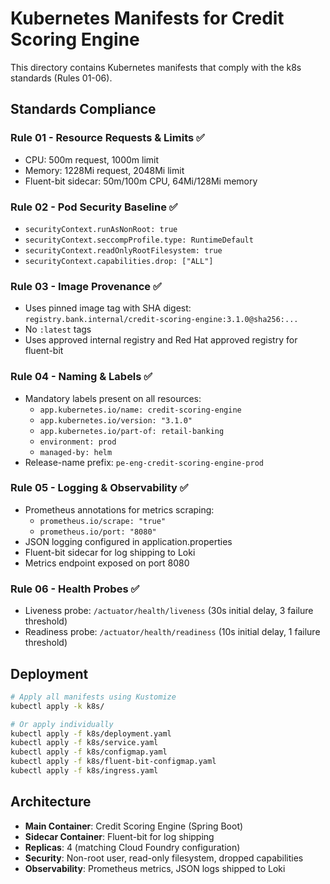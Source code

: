 # Kubernetes Manifests for Credit Scoring Engine

This directory contains Kubernetes manifests that comply with the k8s standards (Rules 01-06).

## Standards Compliance

### Rule 01 - Resource Requests & Limits ✅
- CPU: 500m request, 1000m limit
- Memory: 1228Mi request, 2048Mi limit
- Fluent-bit sidecar: 50m/100m CPU, 64Mi/128Mi memory

### Rule 02 - Pod Security Baseline ✅
- `securityContext.runAsNonRoot: true`
- `securityContext.seccompProfile.type: RuntimeDefault`
- `securityContext.readOnlyRootFilesystem: true`
- `securityContext.capabilities.drop: ["ALL"]`

### Rule 03 - Image Provenance ✅
- Uses pinned image tag with SHA digest: `registry.bank.internal/credit-scoring-engine:3.1.0@sha256:...`
- No `:latest` tags
- Uses approved internal registry and Red Hat approved registry for fluent-bit

### Rule 04 - Naming & Labels ✅
- Mandatory labels present on all resources:
  - `app.kubernetes.io/name: credit-scoring-engine`
  - `app.kubernetes.io/version: "3.1.0"`
  - `app.kubernetes.io/part-of: retail-banking`
  - `environment: prod`
  - `managed-by: helm`
- Release-name prefix: `pe-eng-credit-scoring-engine-prod`

### Rule 05 - Logging & Observability ✅
- Prometheus annotations for metrics scraping:
  - `prometheus.io/scrape: "true"`
  - `prometheus.io/port: "8080"`
- JSON logging configured in application.properties
- Fluent-bit sidecar for log shipping to Loki
- Metrics endpoint exposed on port 8080

### Rule 06 - Health Probes ✅
- Liveness probe: `/actuator/health/liveness` (30s initial delay, 3 failure threshold)
- Readiness probe: `/actuator/health/readiness` (10s initial delay, 1 failure threshold)

## Deployment

```bash
# Apply all manifests using Kustomize
kubectl apply -k k8s/

# Or apply individually
kubectl apply -f k8s/deployment.yaml
kubectl apply -f k8s/service.yaml
kubectl apply -f k8s/configmap.yaml
kubectl apply -f k8s/fluent-bit-configmap.yaml
kubectl apply -f k8s/ingress.yaml
```

## Architecture

- **Main Container**: Credit Scoring Engine (Spring Boot)
- **Sidecar Container**: Fluent-bit for log shipping
- **Replicas**: 4 (matching Cloud Foundry configuration)
- **Security**: Non-root user, read-only filesystem, dropped capabilities
- **Observability**: Prometheus metrics, JSON logs shipped to Loki
